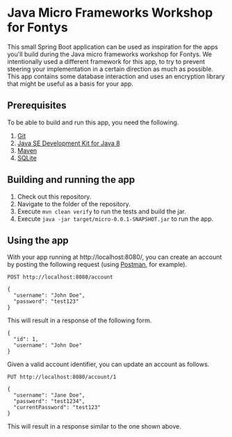 # Java Micro Frameworks Workshop for Fontys

This small Spring Boot application can be used as inspiration for the apps you'll build during the Java micro frameworks workshop for Fontys.
We intentionally used a different framework for this app,
to try to prevent steering your implementation in a certain direction as much as possible.
This app contains some database interaction and uses an encryption library that might be useful as a basis for your app.

## Prerequisites

To be able to build and run this app, you need the following.

1. [Git](https://git-scm.com/)
1. [Java SE Development Kit for Java 8](http://www.oracle.com/technetwork/java/javase/downloads/index.html)
1. [Maven](http://maven.apache.org/)
1. [SQLite](https://sqlite.org/)

## Building and running the app

1. Check out this repository.
1. Navigate to the folder of the repository.
1. Execute `mvn clean verify` to run the tests and build the jar.
1. Execute `java -jar target/micro-0.0.1-SNAPSHOT.jar` to run the app.

## Using the app

With your app running at http://localhost:8080/, you can create an account by posting the following request
(using [Postman](https://www.getpostman.com/), for example).

```
POST http://localhost:8080/account

{
  "username": "John Doe",
  "password": "test123"
}
```

This will result in a response of the following form.

```
{
  "id": 1,
  "username": "John Doe"
}
```

Given a valid account identifier, you can update an account as follows.

```
PUT http://localhost:8080/account/1

{
  "username": "Jane Doe",
  "password": "test1234",
  "currentPassword": "test123"
}
```

This will result in a response similar to the one shown above.
